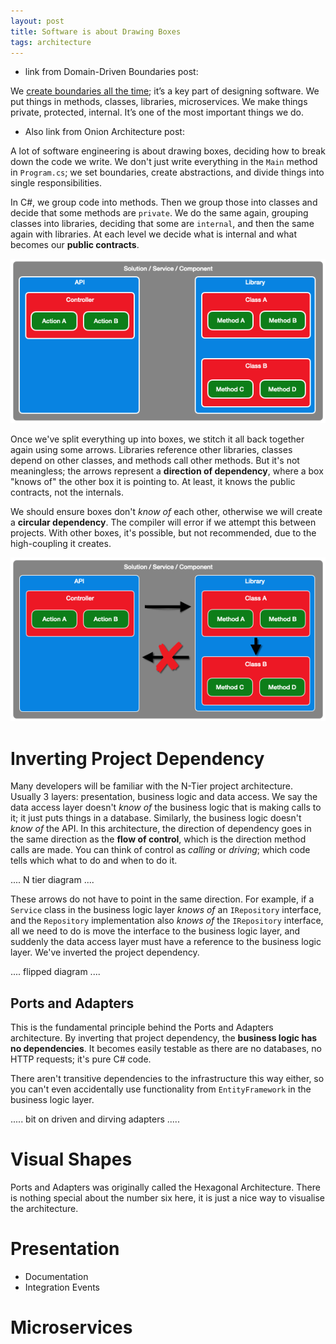 ```yaml
---
layout: post
title: Software is about Drawing Boxes
tags: architecture
---
```


- link from Domain-Driven Boundaries post:

We [create boundaries all the time](); it’s a key part of designing software. We put things in methods, classes, libraries, microservices. We make things private, protected, internal. It’s one of the most important things we do.

- Also link from Onion Architecture post:

A lot of software engineering is about drawing boxes, deciding how to break down the code we write. We don't just write everything in the `Main` method in `Program.cs`; we set boundaries, create abstractions, and divide things into single responsibilities.

In C#, we group code into methods. Then we group those into classes and decide that some methods are `private`. We do the same again, grouping classes into libraries, deciding that some are `internal`, and then the same again with libraries. At each level we decide what is internal and what becomes our **public contracts**.

![Boxes and Arrows](/images/diagrams/boxes-no-arrows.png)

Once we've split everything up into boxes, we stitch it all back together again using some arrows. Libraries reference other libraries, classes depend on other classes, and methods call other methods. But it's not meaningless; the arrows represent a **direction of dependency**, where a box "knows of" the other box it is pointing to. At least, it knows the public contracts, not the internals.

We should ensure boxes don't *know of* each other, otherwise we will create a **circular dependency**. The compiler will error if we attempt this between projects. With other boxes, it's possible, but not recommended, due to the high-coupling it creates.

![Boxes and Arrows](/images/diagrams/boxes-and-arrows.png)

# Inverting Project Dependency

Many developers will be familiar with the N-Tier project architecture. Usually 3 layers: presentation, business logic and data access. We say the data access layer doesn't *know of* the business logic that is making calls to it; it just puts things in a database. Similarly, the business logic doesn't *know of* the API. In this architecture, the direction of dependency goes in the same direction as the **flow of control**, which is the direction method calls are made. You can think of control as *calling* or *driving*; which code tells which what to do and when to do it.

.... N tier diagram ....

These arrows do not have to point in the same direction. For example, if a `Service` class in the business logic layer *knows of* an `IRepository` interface, and the `Repository` implementation also *knows of* the `IRepository` interface, all we need to do is move the interface to the business logic layer, and suddenly the data access layer must have a reference to the business logic layer. We've inverted the project dependency.

.... flipped diagram ....

## Ports and Adapters

This is the fundamental principle behind the Ports and Adapters architecture. By inverting that project dependency, the **business logic has no dependencies**. It becomes easily testable as there are no databases, no HTTP requests; it's pure C# code.

There aren't transitive dependencies to the infrastructure this way either, so you can't even accidentally use functionality from `EntityFramework` in the business logic layer.

..... bit on driven and dirving adapters .....


# Visual Shapes

Ports and Adapters was originally called the Hexagonal Architecture. There is nothing special about the number six here, it is just a nice way to visualise the architecture.

# Presentation

- Documentation
- Integration Events

# Microservices


